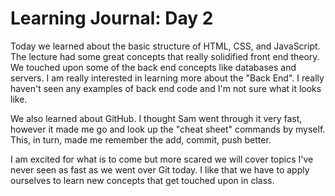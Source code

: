 # Learning Journal: Day 2

Today we learned about the basic structure of HTML, CSS, and JavaScript. The lecture had some great concepts that really solidified front end theory. We touched upon some of the back end concepts like databases and servers. I am really interested in learning more about the "Back End". I really haven't seen any examples of back end code and I'm not sure what it looks like.

We also learned about GitHub. I thought Sam went through it very fast, however it made me go and look up the "cheat sheet" commands by myself. This, in turn, made me remember the add, commit, push better.

I am excited for what is to come but more scared we will cover topics I've never seen as fast as we went over Git today. I like that we have to apply ourselves to learn new concepts that get touched upon in class.

